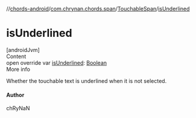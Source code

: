 //[chords-android](../../../index.md)/[com.chrynan.chords.span](../index.md)/[TouchableSpan](index.md)/[isUnderlined](is-underlined.md)



# isUnderlined  
[androidJvm]  
Content  
open override var [isUnderlined](is-underlined.md): [Boolean](https://kotlinlang.org/api/latest/jvm/stdlib/kotlin/-boolean/index.html)  
More info  


Whether the touchable text is underlined when it is not selected.



#### Author  


chRyNaN

  



